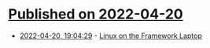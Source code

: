 # [Published on 2022-04-20](index.md)

* [2022-04-20, 19:04:29](https://news.ycombinator.com/item?id=31101449) - [Linux on the Framework Laptop](https://frame.work/linux)
